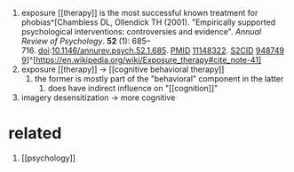 1. exposure [[therapy]] is the most successful known treatment for phobias^[Chambless DL, Ollendick TH (2001). "Empirically supported psychological interventions: controversies and evidence". _Annual Review of Psychology_. **52** (1): 685–716. [doi](https://en.wikipedia.org/wiki/Doi_(identifier) "Doi (identifier)"):[10.1146/annurev.psych.52.1.685](https://doi.org/10.1146%2Fannurev.psych.52.1.685). [PMID](https://en.wikipedia.org/wiki/PMID_(identifier) "PMID (identifier)") [11148322](https://pubmed.ncbi.nlm.nih.gov/11148322). [S2CID](https://en.wikipedia.org/wiki/S2CID_(identifier) "S2CID (identifier)") [9487499](https://api.semanticscholar.org/CorpusID:9487499)]^[https://en.wikipedia.org/wiki/Exposure_therapy#cite_note-41]
2. exposure [[therapy]] → [[cognitive behavioral therapy]]
	1. the former is mostly part of the "behavioral" component in the latter
		1. does have indirect influence on "[[cognition]]"
3. imagery desensitization → more cognitive
# related
1. [[psychology]]